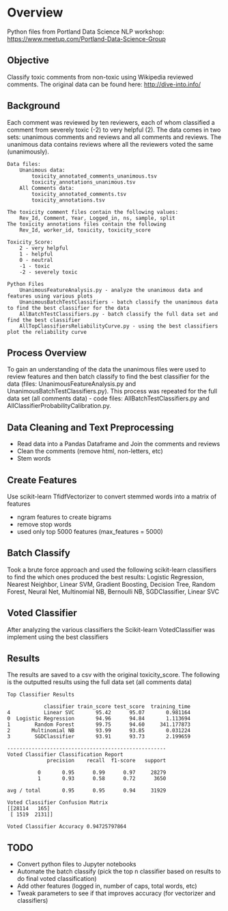 # Overview
Python files from Portland Data Science NLP workshop: https://www.meetup.com/Portland-Data-Science-Group

## Objective
Classify toxic comments from non-toxic using Wikipedia reviewed comments.  The original data can be found here: 
http://dive-into.info/

## Background
Each comment was reviewed by ten reviewers, each of whom classified a comment from severely toxic (-2) to very helpful (2).   The data comes in two sets: unanimous comments and reviews and all comments and reviews.  The unanimous data contains reviews where all the reviewers voted the same (unanimously).

	Data files:
		Unanimous data:
			toxicity_annotated_comments_unanimous.tsv
			toxicity_annotations_unanimous.tsv
		All Comments data:
			toxicity_annotated_comments.tsv
			toxicity_annotations.tsv

	The toxicity comment files contain the following values:
		Rev_Id, Comment, Year, Logged_in, ns, sample, split
	The toxicity annotations files contain the following
		Rev_Id, worker_id, toxicity, toxicity_score

	Toxicity_Score:
		2 - very helpful
		1 - helpful
		0 - neutral 
		-1 - toxic
		-2 - severely toxic
		
	Python Files
		UnanimousFeatureAnalysis.py - analyze the unanimous data and features using various plots 
		UnanimousBatchTestClassifiers - batch classify the unanimous data to find the best classifier for the data
		AllBatchTestClassifiers.py - batch classify the full data set and find the best classifier
		AllTopClassifiersReliabilityCurve.py - using the best classifiers plot the reliability curve
		

## Process Overview
To gain an understanding of the data the unanimous files were used to review features and then batch classify to find the best classifier for the data (files: UnanimousFeatureAnalysis.py and UnanimousBatchTestClassifiers.py).  This process was repeated for the full data set (all comments data) - code files: AllBatchTestClassifiers.py and AllClassifierProbabilityCalibration.py.

## Data Cleaning and Text Preprocessing
- Read data into a Pandas Dataframe and Join the comments and reviews
- Clean the comments (remove html, non-letters, etc)
- Stem words

## Create Features
Use scikit-learn TfidfVectorizer to convert stemmed words into a matrix of features
- ngram features to create bigrams
- remove stop words
- used only top 5000 features (max_features = 5000)

## Batch Classify
Took a brute force approach and used the following scikit-learn classifiers to find the which ones produced the best results: Logistic Regression, Nearest Neighbor, Linear SVM, Gradient Boosting, Decision Tree, Random Forest, Neural Net, Multinomial NB, Bernoulli NB, SGDClassifier, Linear SVC

## Voted Classifier
After analyzing the various classifiers the Scikit-learn VotedClassifier was implement using the best classifiers

## Results
The results are saved to a csv with the original toxicity_score.  The following is the outputted results using the full data set (all comments data)
	
	Top Classifier Results
	
	            classifier train_score test_score  training_time
	4           Linear SVC       95.42      95.07       0.981164
	0  Logistic Regression       94.96      94.84       1.113694
	1        Random Forest       99.75      94.60     341.177873
	2       Multinomial NB       93.99      93.85       0.031224
	3        SGDClassifier       93.91      93.73       2.199659
	
	----------------------------------------------------
	Voted Classifier Classification Report
	             precision    recall  f1-score   support
	
	          0       0.95      0.99      0.97     28279
	          1       0.93      0.58      0.72      3650
	
	avg / total       0.95      0.95      0.94     31929
	
	Voted Classifier Confusion Matrix
	[[28114   165]
	 [ 1519  2131]]
	
	Voted Classifier Accuracy 0.94725797864
	

## TODO
- Convert python files to Jupyter notebooks
- Automate the batch classify (pick the top n classifier based on results to do final voted classification)
- Add other features (logged in, number of caps, total words, etc)
- Tweak parameters to see if that improves accuracy  (for vectorizer and classifiers) 
